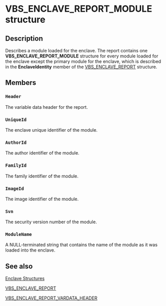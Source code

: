 # VBS_ENCLAVE_REPORT_MODULE structure

## Description

Describes a module loaded for the enclave. The report contains one **VBS_ENCLAVE_REPORT_MODULE** structure for every module loaded for the enclave except the primary module for the enclave, which is described in the **EnclaveIdentity** member of the [VBS_ENCLAVE_REPORT](https://learn.microsoft.com/windows/win32/api/ntenclv/ns-ntenclv-vbs_enclave_report) structure.

## Members

### `Header`

The variable data header for the report.

### `UniqueId`

The enclave unique identifier of the module.

### `AuthorId`

The author identifier of the module.

### `FamilyId`

The family identifier of the module.

### `ImageId`

The image identifier of the module.

### `Svn`

The security version number of the module.

### `ModuleName`

A NULL-terminated string that contains the name of the module as it was loaded into the enclave.

## See also

[Enclave Structures](https://learn.microsoft.com/windows/win32/trusted-execution/enclaves-structures)

[VBS_ENCLAVE_REPORT](https://learn.microsoft.com/windows/win32/api/ntenclv/ns-ntenclv-vbs_enclave_report)

[VBS_ENCLAVE_REPORT_VARDATA_HEADER](https://learn.microsoft.com/windows/win32/api/ntenclv/ns-ntenclv-vbs_enclave_report_vardata_header)